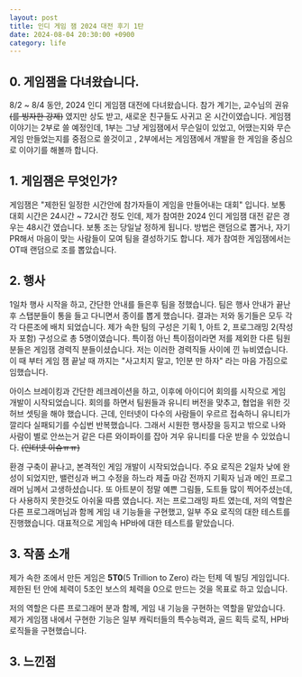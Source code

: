 ```yaml
---
layout: post
title: 인디 게임 잼 2024 대전 후기 1탄
date: 2024-08-04 20:30:00 +0900
category: life
---
```


## 0. 게임잼을 다녀왔습니다.

8/2 ~ 8/4 동안, 2024 인디 게임잼 대전에 다녀왔습니다. 참가 계기는, 교수님의  권유~~(를 빙자한 강제)~~ 였지만 상도 받고, 새로운 친구들도 사귀고 온 시간이였습니다.  게임잼 이야기는 2부로 쓸 예정인데, 1부는 그냥 게임잼에서 무슨일이 있었고, 어땠는지와 무슨 게임 만들었는지를 중점으로 쓸것이고 , 2부에서는 게임잼에서 개발을 한 게임을 중심으로 이야기를 해볼까 합니다.

## 1. 게임잼은 무엇인가?

게임잼은 "제한된 일정한 시간안에 참가자들이 게임을 만들어내는 대회" 입니다. 보통 대회 시간은 24시간 ~  72시간 정도 인데, 제가 참여한 2024 인디 게임잼 대전 같은 경우는 48시간 였습니다. 보통 조는 당일날 정하게 됩니다. 방법은 랜덤으로 뽑거나, 자기 PR해서 마음이 맞는 사람들이 모여 팀을 결성하기도 합니다. 제가 참여한 게임잼에서는  OT때 랜덤으로 조를 뽑았습니다.

## 2. 행사
 1일차 행사 시작을 하고, 간단한 안내를 들은후 팀을 정했습니다. 팀은 행사 안내가 끝난후 스탭분들이 통을 들고 다니면서 종이를 뽑게 했습니다. 결과는 저와 동기들은 모두 각각 다른조에 배치 되었습니다. 제가 속한 팀의 구성은 기획 1, 아트 2, 프로그래밍 2(작성자 포함)  구성으로 총 5명이였습니다. 특이점 아닌 특이점이라면 저를 제외한 다른 팀원분들은 게임잼 경력직 분들이셨습니다. 저는 이러한 경력직들 사이에 낀 뉴비였습니다. 이 때 부터 게임 잼 끝날 때 까지는 "사고치지 말고, 1인분 만 하자" 라는 마음 가짐으로 임했습니다.

 아이스 브레이킹과 간단한 레크레이션을 하고, 이후에 아이디어 회의를 시작으로 게임 개발이 시작되었습니다. 회의를 하면서 팀원들과 유니티 버전을 맞추고, 협업을 위한 깃허브 셋팅을 해야 했습니다. 근데, 인터넷이 다수의 사람들이 우르르 접속하니 유니티가 깔리다 실패되기를 수십번 반복했습니다. 그래서 시원한 행사장을 등지고 밖으로 나와 사람이 별로 안쓰는거 같은 다른 와이파이를 잡아 겨우 유니티를 다운 받을 수 있었습니다. ~~(인터넷 이슈ㅠㅠ)~~ 

 환경 구축이 끝나고, 본격적인 게임 개발이 시작되었습니다. 주요 로직은 2일차 낮에 완성이 되었지만, 밸런싱과 버그 수정을 하느라 제출 마감 전까지 기획자 님과 메인 프로그래머 님께서 고생하셨습니다. 또 아트분이 정말 예쁜 그림들, 도트들 많이 찍어주셨는데, 다 사용하지 못한것도 아쉬울 따름 였습니다. 저는 프로그래밍 파트 였는데, 저의 역할은 다른 프로그래머님과 함께 게임 내 기능들을 구현했고,  일부 주요 로직의 대한 테스트를 진행했습니다. 대표적으로 게임속 HP바에 대한 테스트를 맡았습니다. 
 
 
 
 ## 3. 작품 소개
 
 제가 속한 조에서 만든 게임은 **5T0**(5 Trillion to Zero) 라는 턴제 덱 빌딩 게임입니다. 제한된 턴 안에 체력이 5조인 보스의 체력을 0으로 만드는 것을 목표로 하고 있습니다.

 저의 역할은 다른 프로그래머 분과 함께, 게임 내 기능을 구현하는 역할을 맡았습니다. 제가 게임잼 내에서 구현한 기능은 일부 캐릭터들의 특수능력과, 골드 획득 로직, HP바 로직들을 구현했습니다. 
 ## 3. 느낀점

 ## 

 
 